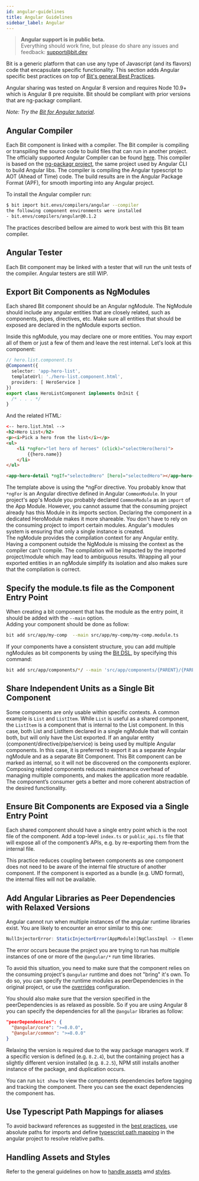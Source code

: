 ```yaml
---
id: angular-guidelines
title: Angular Guidelines
sidebar_label: Angular
---
```


> **Angular support is in public beta.**  
> Everything should work fine, but please do share any issues and feedback: support@bit.dev

Bit is a generic platform that can use any type of Javascript (and its flavors) code that encapsulate specific functionality. This section adds Angular specific best practices on top of [Bit's general Best Practices](/docs/best-practices.html).

Angular sharing was tested on Angular 8 version and requires Node 10.9+ which is Angular 8 pre requisite. Bit should be compliant with prior versions that are ng-packagr compliant.

*Note: Try the [Bit for Angular tutorial](https://docs.bit.dev/docs/tutorials/bit-angular-tutorial)*.

## Angular Compiler

Each Bit component is linked with a compiler. The Bit compiler is compiling or transpiling the source code to build files that can run in another project.
The officially supported Angular Compiler can be found [here](https://bit.dev/bit/envs/compilers/angular). This compiler is based on the [ng-packagr project](https://github.com/ng-packagr/ng-packagr), the same project used by Angular CLI to build Angular libs. The compiler is compiling the Angular typescript to AOT (Ahead of Time) code. The build results are in the Angular Package Format (APF), for smooth importing into any Angular project.

To install the Angular compiler run:  

```bash
$ bit import bit.envs/compilers/angular --compiler
the following component environments were installed
- bit.envs/compilers/angular@0.1.2
```

The practices described bellow are aimed to work best with this Bit team compiler.  

## Angular Tester

Each Bit component may be linked with a tester that will run the unit tests of the compiler. Angular testers are still WIP.  

## Export Bit Components as NgModules

Each shared Bit component should be an Angular ngModule. The NgModule should include any angular entities that are closely related, such as components, pipes, directives, etc. Make sure all entities that should be exposed are declared in the ngModule exports section.

Inside this ngModule, you may declare one or more entities. You may export all of them or just a few of them and leave the rest internal.
Let's look at this component:

```typescript
// hero.list.component.ts
@Component({
  selector: 'app-hero-list',
  templateUrl: './hero-list.component.html',
  providers: [ HeroService ]
})
export class HeroListComponent implements OnInit {
  /* . . . */
}
```

And the related HTML:

```html
<-- hero.list.html -->
<h2>Hero List</h2>
<p><i>Pick a hero from the list</i></p>
<ul>
    <li *ngFor="let hero of heroes" (click)="selectHero(hero)">
        {{hero.name}}
    </li>
</ul>

<app-hero-detail *ngIf="selectedHero" [hero]="selectedHero"></app-hero-detail>
```

The template above is using the *ngFor directive. You probably know that `*ngFor` is an Angular directive defined in Angular `CommonModule`. In your project's app's Module you probably declared `CommonModule` as an `import` of the App Module. However, you cannot assume that the consuming project already has this Module in its imports section. Declaring the component in a dedicated HeroModule makes it more shareable. You don't have to rely on the consuming project to import certain modules. Angular's modules system is ensuring that only a single instance is created.  
The ngModule provides the compilation context for any Angular entity. Having a component outside the NgModule is missing the context as the compiler can't compile. The compilation will be impacted by the imported project/module which may lead to ambiguous results. Wrapping all your exported entities in an ngModule simplify its isolation and also makes sure that the compilation is correct.

## Specify the module.ts file as the Component Entry Point

When creating a bit component that has the module as the entry point, it should be added with the `--main` option.  
Adding your component should be done as follow:  

```bash
bit add src/app/my-comp  --main src/app/my-comp/my-comp.module.ts
```

If your components have a consistent structure, you can add multiple ngModules as bit components by using the [Bit DSL](/docs/add-and-isolate-components.html#tracking-dsl), by specifying this command:  

```bash
bit add src/app/components/*/ --main 'src/app/components/{PARENT}/{PARENT}.module.ts'
```

## Share Independent Units as a Single Bit Component

Some components are only usable within specific contexts. A common example is `List` and `ListItem`. While `List` is useful as a shared component, the `ListItem` is a component that is internal to the List component. In this case, both List and ListItem declared in a single ngModule that will contain both, but will only have the List exported.
If an angular entity (component/directive/pipe/service) is being used by multiple Angular components. In this case, it is preferred to export it as a separate Angular ngModule and as a separate Bit Component. This Bit component can be marked as internal, so it will not be discovered on the components explorer.
Composing related components reduces maintenance overhead of managing multiple components, and makes the application more readable.
The component’s consumer gets a better and more coherent abstraction of the desired functionality.

## Ensure Bit Components are Exposed via a Single Entry Point

Each shared component should have a single entry point which is the root file of the component. Add a top-level `index.ts` or `public_api.ts` file that will expose all of the component’s APIs, e.g. by re-exporting them from the internal file.

This practice reduces coupling between components as one component does not need to be aware of the internal file structure of another component.
If the component is exported as a bundle (e.g. UMD format), the internal files will not be available.

## Add Angular Libraries as Peer Dependencies with Relaxed Versions

Angular cannot run when multiple instances of the angular runtime libraries exist. You are likely to encounter an error similar to this one:  

```javascript
NullInjectorError: StaticInjectorError(AppModule)[NgClassImpl -> ElementRef]: ...
```

The error occurs because the project you are trying to run has multiple instances of one or more of the `@angular/*` run time libraries.  

To avoid this situation, you need to make sure that the component relies on the consuming project's `@angular` runtime and does not "bring" it's own. To do so, you can specify the runtime modules as peerDependencies in the original project, or use the [overrides](/docs/overrides) configuration.  

You should also make sure that the version specified in the peerDependencies is as relaxed as possible. So if you are using Angular 8 you can specify the dependencies for all the `@angular` libraries as follow:  

```json
"peerDependencies": {
  "@angular/core": ">=8.0.0",
  "@angular/common": ">=8.0.0"
}
```

Relaxing the version is required due to the way package managers work.  If a specific version is defined (e.g. `8.2.4`), but the containing project has a slightly different version installed (e.g. `8.2.5`), NPM still installs another instance of the package, and duplication occurs.  

You can run `bit show` to view the components dependencies before tagging and tracking the component. There you can see the exact dependencies the component has.  

## Use Typescript Path Mappings for aliases

To avoid backward references as suggested in the [best practices](/docs/best-practices.html#prefer-absolute-paths-and-paths-aliases), use absolute paths for imports and define [typescript path mapping](https://www.typescriptlang.org/docs/handbook/module-resolution.html#path-mapping) in the angular project to resolve relative paths.  

## Handling Assets and Styles

Refer to the general guidelines on how to [handle assets](/docs/best-practices#handling-assets) amd [styles](/docs/best-practices#handling-styles).
